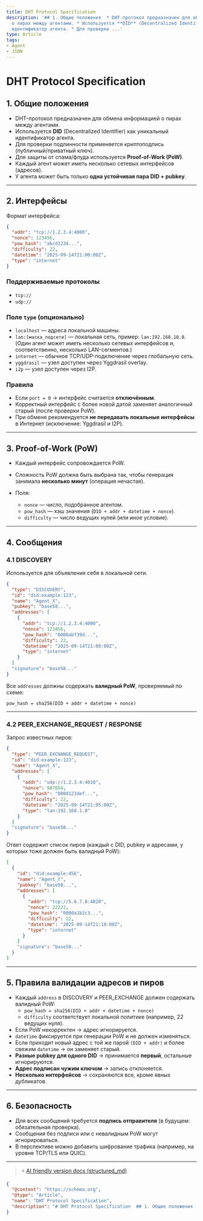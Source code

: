 ```yaml
---
title: DHT Protocol Specification
description: '## 1. Общие положения  * DHT-протокол предназначен для обмена информацией
  о пирах между агентами. * Используется **DID** (Decentralized Identifier) как уникальный
  идентификатор агента. * Для проверки ...'
type: Article
tags:
- Agent
- JSON
---
```


# DHT Protocol Specification

## 1. Общие положения

* DHT-протокол предназначен для обмена информацией о пирах между агентами.
* Используется **DID** (Decentralized Identifier) как уникальный идентификатор агента.
* Для проверки подлинности применяется криптоподпись (публичный/приватный ключ).
* Для защиты от спама/флуда используется **Proof-of-Work (PoW)**.
* Каждый агент может иметь несколько сетевых интерфейсов (адресов).
* У агента может быть только **одна устойчивая пара DID + pubkey**.

---

## 2. Интерфейсы

Формат интерфейса:

```json
{
  "addr": "tcp://1.2.3.4:4000",
  "nonce": 123456,
  "pow_hash": "abcd1234...",
  "difficulty": 22,
  "datetime": "2025-09-14T21:00:00Z",
  "type": "internet"
}
```

### Поддерживаемые протоколы

* `tcp://`
* `udp://`

### Поле `type` (опционально)

* `localhost` — адреса локальной машины.
* `lan:[маска_подсети]` — локальная сеть, пример: `lan:192.168.10.0`.
  (Один агент может иметь несколько сетевых интерфейсов и, соответственно, несколько LAN-сегментов.)
* `internet` — обычное TCP/UDP-подключение через глобальную сеть.
* `yggdrasil` — узел доступен через Yggdrasil overlay.
* `i2p` — узел доступен через I2P.

### Правила

* Если `port = 0` → интерфейс считается **отключённым**.
* Корректный интерфейс с более новой датой заменяет аналогичный старый (после проверки PoW).
* При обмене рекомендуется **не передавать локальные интерфейсы** в Интернет (исключение: Yggdrasil и I2P).

---

## 3. Proof-of-Work (PoW)

* Каждый интерфейс сопровождается PoW.
* Сложность PoW должна быть выбрана так, чтобы генерация занимала **несколько минут** (операция нечастая).
* Поля:

  * `nonce` — число, подобранное агентом.
  * `pow_hash` — хэш значения (`DID + addr + datetime + nonce`).
  * `difficulty` — число ведущих нулей (или иное условие).

---

## 4. Сообщения

### 4.1 DISCOVERY

Используется для объявления себя в локальной сети.

```json
{
  "type": "DISCOVERY",
  "id": "did:example:123",
  "name": "Agent_X",
  "pubkey": "base58...",
  "addresses": [
    {
      "addr": "tcp://1.2.3.4:4000",
      "nonce": 123456,
      "pow_hash": "0000abf39d...",
      "difficulty": 22,
      "datetime": "2025-09-14T21:00:00Z",
      "type": "internet"
    }
  ]
  "signature": "base58..."
}
````

Все `addresses` должны содержать **валидный PoW**, проверяемый по схеме:

```
pow_hash = sha256(DID + addr + datetime + nonce)
```

---

### 4.2 PEER\_EXCHANGE\_REQUEST / RESPONSE

Запрос известных пиров:

```json
{
  "type": "PEER_EXCHANGE_REQUEST",
  "id": "did:example:123",
  "name": "Agent_X",
  "addresses": [
    {
      "addr": "udp://1.2.3.4:4010",
      "nonce": 987654,
      "pow_hash": "0000123def...",
      "difficulty": 22,
      "datetime": "2025-09-14T21:05:00Z",
      "type": "lan:192.168.1.0"
    }
  ]
  "signature": "base58..."
}
```

Ответ содержит список пиров (каждый с DID, pubkey и адресами, у которых тоже должен быть валидный PoW):

```json
[
  {
    "id": "did:example:456",
    "name": "Agent_Y",
    "pubkey": "base58...",
    "addresses": [
      {
        "addr": "tcp://5.6.7.8:4020",
        "nonce": 22222,
        "pow_hash": "0000a1b2c3...",
        "difficulty": 22,
        "datetime": "2025-09-14T21:10:00Z",
        "type": "internet"
      }
    ]
    "signature": "base58..."
  }
]
```

---

## 5. Правила валидации адресов и пиров

* Каждый `address` в DISCOVERY и PEER_EXCHANGE должен содержать валидный PoW:
  * `pow_hash = sha256(DID + addr + datetime + nonce)`
  * `difficulty` соответствует локальной политике (например, 22 ведущих нуля).
* Если PoW некорректен → адрес игнорируется.
* `datetime` фиксируется при генерации PoW и не должен изменяться.
* Если приходит новый адрес с той же парой `(DID + addr)` и более свежим `datetime` → он заменяет старый.
* **Разные pubkey для одного DID** → принимается **первый**, остальные игнорируются.
* **Адрес подписан чужим ключом** → запись отклоняется.
* **Несколько интерфейсов** → сохраняются все, кроме явных дубликатов.

---

## 6. Безопасность

* Для всех сообщений требуется **подпись отправителя** (в будущем: обязательная проверка).
* Сообщения без подписи или с невалидным PoW могут игнорироваться.
* В перспективе можно добавить шифрование трафика (например, на уровне TCP/TLS или QUIC).


---
> ⚡ [AI friendly version docs (structured_md)](../index.md)


```json
{
  "@context": "https://schema.org",
  "@type": "Article",
  "name": "DHT Protocol Specification",
  "description": "# DHT Protocol Specification  ## 1. Общие положения  * DHT-протокол предназначен для обмена информац..."
}
```
